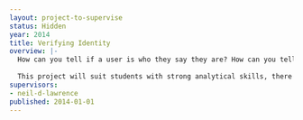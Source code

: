```yaml
---
layout: project-to-supervise
status: Hidden
year: 2014
title: Verifying Identity
overview: |-
  How can you tell if a user is who they say they are? How can you tell if they are a real person or a bot? Can you do it without having the user reveal their inforamtion to you. An individual has the right to privacy, but what if they abuse that right to commit fraud? In this project (in collaboration with a start up company) we will consider how machine learning can be used to balance the need of the individual for privacy agains the need of society to be able to validate identity. Our aim is to build distributed user indenity validation systems that do not require the user to reveal personal information. We will do this by designing intelligent, machine learning based, agents that validate a user’s information locally on the telephone. The project may involve collaboration with a London based start up company operating in this area.
  
  This project will suit students with strong analytical skills, there will be a focus on linear algebra and probabilistic inference in the software.
supervisors:
- neil-d-lawrence
published: 2014-01-01
---
```

